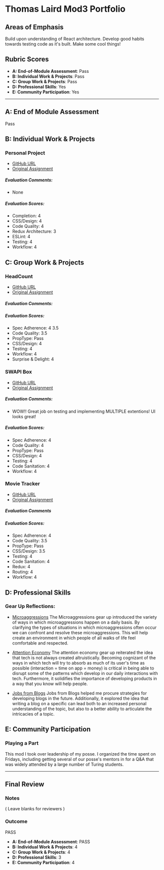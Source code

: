 # Thomas Laird Mod3 Portfolio

## Areas of Emphasis

Build upon understanding of React architecture. Develop good habits towards testing code as it's built. Make some cool things!

## Rubric Scores

* **A: End-of-Module Assessment**: Pass
* **B: Individual Work & Projects**: Pass
* **C: Group Work & Projects**: Pass
* **D: Professional Skills**: Yes
* **E: Community Participation**: Yes

-----------------------

## A: End of Module Assessment
Pass

## B: Individual Work & Projects

### Personal Project

* [GitHub URL](https://github.com/t-laird/snap-ninja)
* [Original Assignment](http://frontend.turing.io/projects/self-directed-project.html)

##### Evaluation Comments:
* None

##### Evaluation Scores:
* Completion: 4
* CSS/Design: 4
* Code Quality: 4
* Redux Architecture: 3
* ESLint: 4
* Testing: 4
* Workflow: 4

## C: Group Work & Projects

### HeadCount

* [GitHub URL](https://github.com/t-laird/Headcount)
* [Original Assignment](https://github.com/turingschool-examples/headcount2.0)

##### Evaluation Comments:


##### Evaluation Scores:
* Spec Adherence: 4 3.5 
* Code Quality: 3.5
* PropType: Pass 
* CSS/Design: 4
* Testing: 4 
* Workflow: 4
* Surprise & Delight: 4


### SWAPI Box

* [GitHub URL](https://github.com/t-laird/SWapiBox)
* [Original Assignment](http://frontend.turing.io/projects/swapi-box.html)

##### Evaluation Comments:
* WOW!! Great job on testing and implementing MULTIPLE extentions! UI looks great!

##### Evaluation Scores:
* Spec Adherence: 4
* Code Quality: 4
* PropType: Pass 
* CSS/Design: 4 
* Testing: 4
* Code Sanitation: 4
* Workflow: 4


### Movie Tracker

* [GitHub URL](https://github.com/t-laird/movietracker)
* [Original Assignment](https://github.com/turingschool-examples/movie-tracker)

##### Evaluation Comments

##### Evaluation Scores:
* Spec Adherence: 4
* Code Quality: 3.5
* PropType: Pass 
* CSS/Design: 3.5
* Testing: 4
* Code Sanitation: 4
* Redux: 4
* Routing: 4
* Workflow: 4


## D: Professional Skills

### Gear Up Reflections:

* [Microaggressions](https://github.com/turingschool/gear-up/blob/master/microaggressions_update.md)
The Microaggressions gear up introduced the variety of ways in which microaggressions happen on a daily basis. By clarifying the types of situations in which microaggressions often occur we can confront and resolve these microaggressions. This will help create an environment in which people of all walks of life feel comfortable and respected.


* [Attention Economy](https://github.com/turingschool/gear-up/blob/master/Attention_Economy.md)
The attention economy gear up reiterated the idea that tech is not always created altruistically. Becoming cognizant of the ways in which tech will try to absorb as much of its user's time as possible (interaction = time on app = money) is critical in being able to disrupt some of the patterns which develop in our daily interactions with tech. Furthermore, it solidifies the importance of developing products in a way that you know will help people.

* [Jobs from Blogs](https://gist.github.com/dphilla/fec4f18955ac6faad5407a9996d95a22)
Jobs from Blogs helped me procure strategies for developing blogs in the future. Additionally, it explored the idea that writing a blog on a specific can lead both to an increased personal understanding of the topic, but also to a better ability to articulate the intricacies of a topic. 

## E: Community Participation

### Playing a Part
This mod I took over leadership of my posse. I organized the time spent on Fridays, including getting several of our posse's mentors in for a Q&A that was widely attended by a large number of Turing students.

------------------

## Final Review

### Notes

( Leave blanks for reviewers )

### Outcome

PASS

* **A: End-of-Module Assessment**: PASS
* **B: Individual Work & Projects**: 4
* **C: Group Work & Projects**: 4
* **D: Professional Skills**: 3
* **E: Community Participation**: 4

